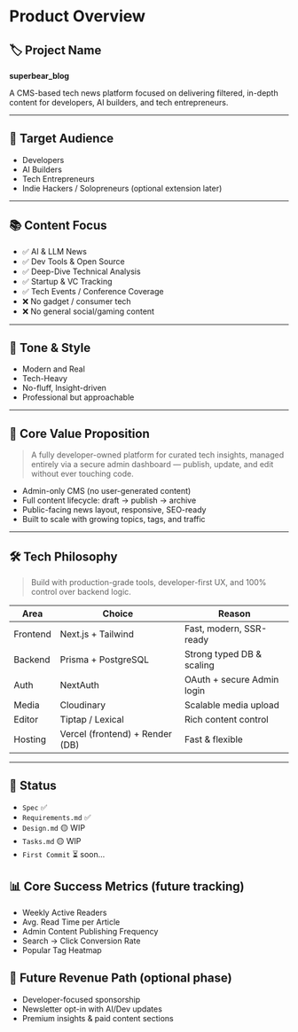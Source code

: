 # Product Overview

## 🏷 Project Name
**superbear_blog**

A CMS-based tech news platform focused on delivering filtered, in-depth content for developers, AI builders, and tech entrepreneurs.

---

## 🎯 Target Audience
- Developers
- AI Builders  
- Tech Entrepreneurs
- Indie Hackers / Solopreneurs (optional extension later)

---

## 📚 Content Focus
- ✅ AI & LLM News
- ✅ Dev Tools & Open Source
- ✅ Deep-Dive Technical Analysis
- ✅ Startup & VC Tracking
- ✅ Tech Events / Conference Coverage
- ❌ No gadget / consumer tech
- ❌ No general social/gaming content

---

## 🧠 Tone & Style





- Modern and Real
- Tech-Heavy
- No-fluff, Insight-driven
- Professional but approachable

---

## 🔑 Core Value Proposition
> A fully developer-owned platform for curated tech insights, managed entirely via a secure admin dashboard — publish, update, and edit without ever touching code.

- Admin-only CMS (no user-generated content)
- Full content lifecycle: draft → publish → archive
- Public-facing news layout, responsive, SEO-ready
- Built to scale with growing topics, tags, and traffic

---

## 🛠️ Tech Philosophy
> Build with production-grade tools, developer-first UX, and 100% control over backend logic.

| Area        | Choice              | Reason                        |
|-------------|---------------------|-------------------------------|
| Frontend    | Next.js + Tailwind  | Fast, modern, SSR-ready       |
| Backend     | Prisma + PostgreSQL | Strong typed DB & scaling     |
| Auth        | NextAuth            | OAuth + secure Admin login    |
| Media       | Cloudinary          | Scalable media upload         |
| Editor      | Tiptap / Lexical    | Rich content control          |
| Hosting     | Vercel (frontend) + Render (DB) | Fast & flexible |

---

## 📌 Status
- `Spec` ✅
- `Requirements.md` ✅
- `Design.md` 🟡 WIP
- `Tasks.md` 🟡 WIP
- `First Commit` ⏳ soon...

## 📊 Core Success Metrics (future tracking)
- Weekly Active Readers
- Avg. Read Time per Article
- Admin Content Publishing Frequency
- Search → Click Conversion Rate
- Popular Tag Heatmap

## 💸 Future Revenue Path (optional phase)
- Developer-focused sponsorship
- Newsletter opt-in with AI/Dev updates
- Premium insights & paid content sections

